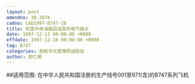 ```yaml
---
layout: post
amendno: 39-2076
cadno: CAD1997-B747-10
title: 检查中央油箱回油泵的电气接头
date: 1997-12-11 00:00:00 +0800
effdate: 1997-12-16 00:00:00 +0800
tag: B747
categories: 民航华北管理局适航处
author: 邵仁明
---
```


##适用范围:
在中华人民共和国注册的生产线号001至971(含)的B747系列飞机

